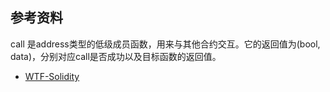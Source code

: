 ## 参考资料
call 是address类型的低级成员函数，用来与其他合约交互。它的返回值为(bool, data)，分别对应call是否成功以及目标函数的返回值。
- [WTF-Solidity](https://wtf.academy/solidity-advanced/Call/)
